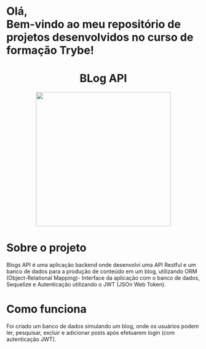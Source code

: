 <h1>Olá, <br/>
Bem-vindo ao meu repositório de projetos desenvolvidos no curso de formação Trybe!</h1>


<h1 align='center' id='Título-e-Imagem-de-capa'>BLog API</h1>

<p align='center'>
<img src='./mysql.png' width="350" heigth="350"/>
</p>

<h1>Sobre o projeto</h1>

<p>Blogs API é uma aplicação backend onde desenvolvi uma API Restful e um banco de dados para a produção de conteúdo em um blog, utilizando ORM (Object-Relational Mapping)- Interface da aplicação com o banco de dados, Sequelize e Autenticação utilizando o JWT (JSOn Web Token).
</p>

<h1>Como funciona</h1>


<p>Foi criado um banco de dados simulando um blog, onde os usuários podem ler, pesquisar, excluir e adicionar posts após efetuarem login (com autenticação JWT).</p>
